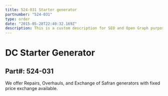 ```yaml
---
title: 524-031 Starter generator
partnumber: "524-031"
type: order
date: "2015-05-28T22:40:32.169Z"
description: This is a custom description for SEO and Open Graph purposes, rather than the default generated excerpt. Simply add a description field to the frontmatter.
---
```


# DC Starter Generator
## Part#: 524-031

We offer Repairs, Overhauls, and Exchange of Safran generators with fixed price exchange available.